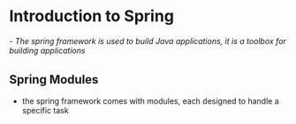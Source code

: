 # Introduction to Spring

###### - The spring framework is used to build Java applications, it is a toolbox for building applications

## Spring Modules

- the spring framework comes with modules, each designed to handle a specific task

